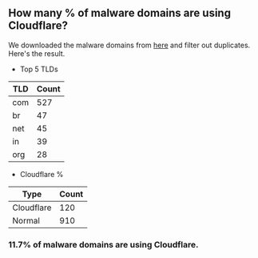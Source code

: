 ## How many % of malware domains are using Cloudflare?


We downloaded the malware domains from [here](https://urlhaus.abuse.ch) and filter out duplicates.
Here's the result.


[//]: # (start replacement)


- Top 5 TLDs

| TLD | Count |
| --- | --- |
| com | 527 |
| br | 47 |
| net | 45 |
| in | 39 |
| org | 28 |


- Cloudflare %

| Type | Count |
| --- | --- |
| Cloudflare | 120 |
| Normal | 910 |


### 11.7% of malware domains are using Cloudflare.